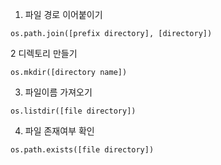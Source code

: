 1. 파일 경로 이어붙이기
~~~
os.path.join([prefix directory], [directory])
~~~

2 디렉토리 만들기
~~~
os.mkdir([directory name])
~~~

3. 파일이름 가져오기
~~~
os.listdir([file directory])
~~~

4. 파일 존재여부 확인
~~~
os.path.exists([file directory])
~~~
